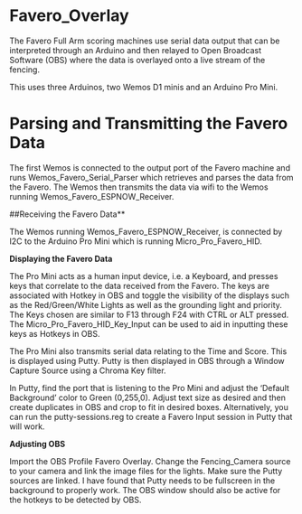 # Favero_Overlay

The Favero Full Arm scoring machines use serial data output that can be interpreted through an Arduino and then relayed to Open Broadcast Software (OBS) where the data is overlayed onto a live stream of the fencing.

This uses three Arduinos, two Wemos D1 minis and an Arduino Pro Mini.

<h1>Parsing and Transmitting the Favero Data</h1>

The first Wemos is connected to the output port of the Favero machine and runs Wemos_Favero_Serial_Parser which retrieves and parses the data from the Favero. The Wemos then transmits the data via wifi to the Wemos running Wemos_Favero_ESPNOW_Receiver.

##Receiving the Favero Data**

The Wemos running Wemos_Favero_ESPNOW_Receiver, is connected by I2C to the Arduino Pro Mini which is running Micro_Pro_Favero_HID.

**Displaying the Favero Data**

The Pro Mini acts as a human input device, i.e. a Keyboard, and presses keys that correlate to the data received from the Favero. The keys are associated with Hotkey in OBS and toggle the visibility of the displays such as the Red/Green/White Lights as well as the grounding light and priority. The Keys chosen are similar to F13 through F24 with CTRL or ALT pressed. The Micro_Pro_Favero_HID_Key_Input can be used to aid in inputting these keys as Hotkeys in OBS.

The Pro Mini also transmits serial data relating to the Time and Score. This is displayed using Putty. Putty is then displayed in OBS through a Window Capture Source using a Chroma Key filter.

In Putty, find the port that is listening to the Pro Mini and adjust the ‘Default Background’ color to Green (0,255,0). Adjust text size as desired and then create duplicates in OBS and crop to fit in desired boxes. Alternatively, you can run the putty-sessions.reg to create a Favero Input session in Putty that will work.

**Adjusting OBS**

Import the OBS Profile Favero Overlay. Change the Fencing_Camera source to your camera and link the image files for the lights. Make sure the Putty sources are linked. I have found that Putty needs to be fullscreen in the background to properly work. The OBS window should also be active for the hotkeys to be detected by OBS.

